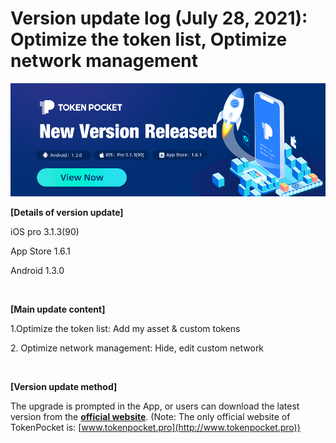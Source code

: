 # Version update log (July 28, 2021): Optimize the token list, Optimize network management

![](../../.gitbook/assets/new-version-banner.png)

**\[Details of version update]**

iOS pro 3.1.3(90)

App Store 1.6.1

Android 1.3.0

‌

**\[Main update content]**

1.Optimize the token list: Add my asset & custom tokens 

2\. Optimize network management: Hide, edit custom network

‌

**\[Version update method]**

The upgrade is prompted in the App, or users can download the latest version from the [**official website**](https://www.tokenpocket.pro/en/download/app). (Note: The only official website of TokenPocket is: [www.tokenpocket.pro](http://www.tokenpocket.pro))

**​**[\
](https://tphelp.gitbook.io/en/announcement/update)
